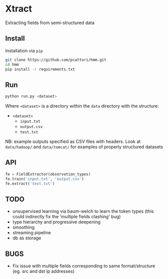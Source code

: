 Xtract
======
Extracting fields from semi-structured data

Install
-------
Installation via `pip`
```bash
git clone https://github.com/pcattori/hmm.git
cd hmm
pip install -r requirements.txt
```

Run
---

```bash
python run.py <dataset>
```

Where `<dataset>` is a directory within the `data` directory with the structure:

- `<dataset>`
  - `input.txt`
  - `output.csv`
  - `test.txt`

NB: example outputs specified as CSV files with headers. Look at `data/hadoop/` and `data/tomcat/` for examples of properly structured datasets

API
---

```python
fe = FieldExtractor(observation_types)
fe.train('input.txt', 'output.csv')
fe.extract('test.txt')
```

TODO
----
- unsupervised learning via baum-welch to learn the token types (this could indirectly fix the 'multiple fields clashing' bug)
- type hierarchy and progressive deepening
- smoothing
- streaming pipeline
- db as storage

BUGS
----
- Fix issue with multiple fields corresponding to same format/structure (eg. src and dst ip addresses)

